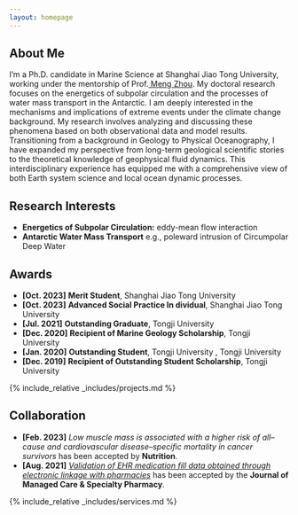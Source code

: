 ```yaml
---
layout: homepage
---
```


## About Me

<!-- I'm a <a href="https://med.nyu.edu/departments-institutes/population-health/divisions-sections-centers/biostatistics/" target="_blank"> Statistics</a> Ph.D. candidate at <a href="https://www.nyu.edu/" target="_blank"> Shanghai Jiao Tong University</a>, -->
I’m a Ph.D. candidate in Marine Science at Shanghai Jiao Tong University, working under the mentorship of Prof.<a href="https://soo.sjtu.edu.cn/en/szjyry/3594.html" target="_blank"> Meng Zhou</a>. My doctoral research focuses on the energetics of subpolar circulation and the processes of water mass transport in the Antarctic. I am deeply interested in the mechanisms and implications of extreme events under the climate change background. My research involves analyzing and discussing these phenomena based on both observational data and model results.
Transitioning from a background in Geology to Physical Oceanography, I have expanded my perspective from long-term geological scientific stories to the theoretical knowledge of geophysical fluid dynamics. This interdisciplinary experience has equipped me with a comprehensive view of both Earth system science and local ocean dynamic processes.


## Research Interests
- **Energetics of Subpolar Circulation:** eddy-mean flow interaction
- **Antarctic Water Mass Transport** e.g., poleward intrusion of Circumpolar Deep Water  


## Awards
- **[Oct. 2023]** **Merit Student**, Shanghai Jiao Tong University
- **[Oct. 2023]** **Advanced Social Practice In dividual**, Shanghai Jiao Tong University
- **[Jul. 2021]** **Outstanding Graduate**, Tongji University
- **[Dec. 2020]** **Recipient of Marine Geology Scholarship**, Tongji University
- **[Jan. 2020]** **Outstanding Student**, Tongji University , Tongji University
- **[Dec. 2019]** **Recipient of Outstanding Student Scholarship**, Tongji University


<!-- {% include_relative _includes/publications.md %} -->

{% include_relative _includes/projects.md %}

<!-- {% include_relative _includes/talks.md %} -->


## Collaboration
- **[Feb. 2023]** *Low muscle mass is associated with a higher risk of all–cause and cardiovascular disease–specific mortality in cancer survivors*</a> has been accepted by **Nutrition**. 
- **[Aug. 2021]** <a href="https://www.jmcp.org/doi/full/10.18553/jmcp.2021.27.10.1482" target="_blank">*Validation of EHR medication fill data obtained through electronic linkage with pharmacies*</a> has been accepted by the **Journal of Managed Care & Specialty Pharmacy**.



{% include_relative _includes/services.md %}



